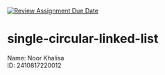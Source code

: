 [![Review Assignment Due Date](https://classroom.github.com/assets/deadline-readme-button-22041afd0340ce965d47ae6ef1cefeee28c7c493a6346c4f15d667ab976d596c.svg)](https://classroom.github.com/a/eWHOiT0F)
# single-circular-linked-list

Name: Noor Khalisa <br>
ID: 2410817220012
